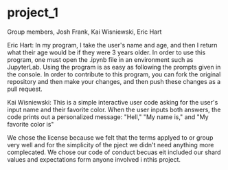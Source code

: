 # project_1
Group members, Josh Frank, Kai Wisniewski, Eric Hart

Eric Hart: In my program, I take the user's name and age, and then I return what their age would be if they were 3 years older. In order to use this program, one must open the .ipynb file in an environment such as JupyterLab. Using the program is as easy as following the prompts given in the console. In order to contribute to this program, you can fork the original repository and then make your changes, and then push these changes as a pull request.

Kai Wisniewski: This is a simple interactive user code asking for the user's input name and their favorite color. When the user inputs both answers, the code prints out a personalized message: "Hell," "My name is," and "My favorite color is"

We chose the license because we felt that the terms applyed to or group very well and for the simplicity of the pject we didn't need anything more complecated. 
We chose our code of conduct becuas eit included our shard values and expectations form anyone involved i nthis project.
